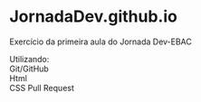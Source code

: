 # JornadaDev.github.io
Exercício da primeira aula do Jornada Dev-EBAC

Utilizando:  
Git/GitHub  
Html  
CSS
Pull Request
